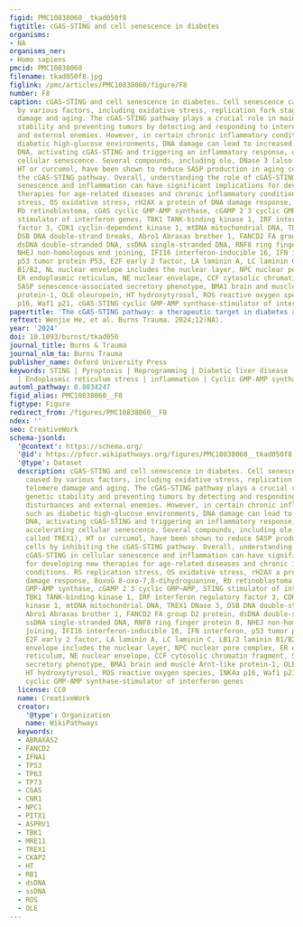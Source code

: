 ```yaml
---
figid: PMC10838060__tkad050f8
figtitle: cGAS-STING and cell senescence in diabetes
organisms:
- NA
organisms_ner:
- Homo sapiens
pmcid: PMC10838060
filename: tkad050f8.jpg
figlink: /pmc/articles/PMC10838060/figure/F8
number: F8
caption: cGAS-STING and cell senescence in diabetes. Cell senescence can be caused
  by various factors, including oxidative stress, replication fork stagnation, telomere
  damage and aging. The cGAS-STING pathway plays a crucial role in maintaining genetic
  stability and preventing tumors by detecting and responding to internal disturbances
  and external enemies. However, in certain chronic inflammatory conditions such as
  diabetic high-glucose environments, DNA damage can lead to increased cytoplasmic
  DNA, activating cGAS-STING and triggering an inflammatory response, ultimately accelerating
  cellular senescence. Several compounds, including ole, DNase 3 (also called TREX1),
  HT or curcumol, have been shown to reduce SASP production in aging cells by inhibiting
  the cGAS-STING pathway. Overall, understanding the role of cGAS-STING in cellular
  senescence and inflammation can have significant implications for developing new
  therapies for age-related diseases and chronic inflammatory conditions. RS replication
  stress, OS oxidative stress, rH2AX a protein of DNA damage response, 8oxoG 8-oxo-7,8-dihydroguanine,
  Rb retinoblastoma, cGAS cyclic GMP-AMP synthase, cGAMP 2′3′cyclic GMP–AMP, STING
  stimulator of interferon genes, TBK1 TANK-binding kinase 1, IRF interferon regulatory
  factor 3, CDK1 cyclin-dependent kinase 1, mtDNA mitochondrial DNA, TREX1 DNase 3,
  DSB DNA double-strand breaks, Abro1 Abraxas brother 1, FANCD2 FA group D2 protein,
  dsDNA double-stranded DNA, ssDNA single-stranded DNA, RNF8 ring finger protein 8,
  NHEJ non-homologous end joining, IFI16 interferon-inducible 16, IFN interferon,
  p53 tumor protein P53, E2F early 2 factor, LA laminin A, LC laminin C, LB1/2 laminin
  B1/B2, NL nuclear envelope includes the nuclear layer, NPC nuclear pore complex,
  ER endoplasmic reticulum, NE nuclear envelope, CCF cytosolic chromatin fragment,
  SASP senescence-associated secretory phenotype, BMA1 brain and muscle Arnt-like
  protein-1, OLE oleuropein, HT hydroxytyrosol, ROS reactive oxygen species, INK4α
  p16, Waf1 p21, cGAS-STING cyclic GMP-AMP synthase-stimulator of interferon genes
papertitle: 'The cGAS-STING pathway: a therapeutic target in diabetes and its complications'
reftext: Wenjie He, et al. Burns Trauma. 2024;12(NA).
year: '2024'
doi: 10.1093/burnst/tkad050
journal_title: Burns & Trauma
journal_nlm_ta: Burns Trauma
publisher_name: Oxford University Press
keywords: STING | Pyroptosis | Reprogramming | Diabetic liver disease | Diabetic wound
  | Endoplasmic reticulum stress | inflammation | Cyclic GMP-AMP synthase
automl_pathway: 0.8834247
figid_alias: PMC10838060__F8
figtype: Figure
redirect_from: /figures/PMC10838060__F8
ndex: ''
seo: CreativeWork
schema-jsonld:
  '@context': https://schema.org/
  '@id': https://pfocr.wikipathways.org/figures/PMC10838060__tkad050f8.html
  '@type': Dataset
  description: cGAS-STING and cell senescence in diabetes. Cell senescence can be
    caused by various factors, including oxidative stress, replication fork stagnation,
    telomere damage and aging. The cGAS-STING pathway plays a crucial role in maintaining
    genetic stability and preventing tumors by detecting and responding to internal
    disturbances and external enemies. However, in certain chronic inflammatory conditions
    such as diabetic high-glucose environments, DNA damage can lead to increased cytoplasmic
    DNA, activating cGAS-STING and triggering an inflammatory response, ultimately
    accelerating cellular senescence. Several compounds, including ole, DNase 3 (also
    called TREX1), HT or curcumol, have been shown to reduce SASP production in aging
    cells by inhibiting the cGAS-STING pathway. Overall, understanding the role of
    cGAS-STING in cellular senescence and inflammation can have significant implications
    for developing new therapies for age-related diseases and chronic inflammatory
    conditions. RS replication stress, OS oxidative stress, rH2AX a protein of DNA
    damage response, 8oxoG 8-oxo-7,8-dihydroguanine, Rb retinoblastoma, cGAS cyclic
    GMP-AMP synthase, cGAMP 2′3′cyclic GMP–AMP, STING stimulator of interferon genes,
    TBK1 TANK-binding kinase 1, IRF interferon regulatory factor 3, CDK1 cyclin-dependent
    kinase 1, mtDNA mitochondrial DNA, TREX1 DNase 3, DSB DNA double-strand breaks,
    Abro1 Abraxas brother 1, FANCD2 FA group D2 protein, dsDNA double-stranded DNA,
    ssDNA single-stranded DNA, RNF8 ring finger protein 8, NHEJ non-homologous end
    joining, IFI16 interferon-inducible 16, IFN interferon, p53 tumor protein P53,
    E2F early 2 factor, LA laminin A, LC laminin C, LB1/2 laminin B1/B2, NL nuclear
    envelope includes the nuclear layer, NPC nuclear pore complex, ER endoplasmic
    reticulum, NE nuclear envelope, CCF cytosolic chromatin fragment, SASP senescence-associated
    secretory phenotype, BMA1 brain and muscle Arnt-like protein-1, OLE oleuropein,
    HT hydroxytyrosol, ROS reactive oxygen species, INK4α p16, Waf1 p21, cGAS-STING
    cyclic GMP-AMP synthase-stimulator of interferon genes
  license: CC0
  name: CreativeWork
  creator:
    '@type': Organization
    name: WikiPathways
  keywords:
  - ABRAXAS2
  - FANCD2
  - IFNA1
  - TP53
  - TP63
  - TP73
  - CGAS
  - CNR1
  - NPC1
  - PITX1
  - ASPRV1
  - TBK1
  - MRE11
  - TREX1
  - CKAP2
  - HT
  - RB1
  - dsDNA
  - ssDNA
  - ROS
  - OLE
---
```


